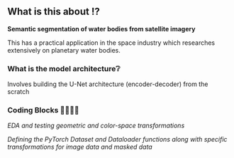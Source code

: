 ## What is this about ⁉️
**Semantic segmentation of water bodies from satellite imagery**

This has a practical application in the space industry which researches extensively on planetary water bodies.

### What is the model architecture❔
Involves building the U-Net architecture (encoder-decoder) from the scratch

### Coding Blocks 👩‍💻👩‍💻
*EDA and testing geometric and color-space transformations*

*Defining the PyTorch Dataset and Dataloader functions along with specific transformations for image data and masked data*

